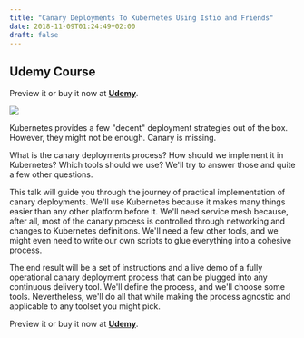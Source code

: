 ```yaml
---
title: "Canary Deployments To Kubernetes Using Istio and Friends"
date: 2018-11-09T01:24:49+02:00
draft: false
---
```


## Udemy Course

Preview it or buy it now at **[Udemy](https://www.udemy.com/course/canary-deployments-to-kubernetes-using-istio-and-friends/?referralCode=75549ECDBC41B27D94C4)**.

![](/img/canary-smaller.jpg#floatright")

Kubernetes provides a few "decent" deployment strategies out of the box. However, they might not be enough. Canary is missing.

What is the canary deployments process? How should we implement it in Kubernetes? Which tools should we use? We'll try to answer those and quite a few other questions.

This talk will guide you through the journey of practical implementation of canary deployments. We'll use Kubernetes because it makes many things easier than any other platform before it. We'll need service mesh because, after all, most of the canary process is controlled through networking and changes to Kubernetes definitions. We'll need a few other tools, and we might even need to write our own scripts to glue everything into a cohesive process.

 The end result will be a set of instructions and a live demo of a fully operational canary deployment process that can be plugged into any continuous delivery tool. We'll define the process, and we'll choose some tools. Nevertheless, we'll do all that while making the process agnostic and applicable to any toolset you might pick.

Preview it or buy it now at **[Udemy](https://www.udemy.com/course/canary-deployments-to-kubernetes-using-istio-and-friends/?referralCode=75549ECDBC41B27D94C4)**.
